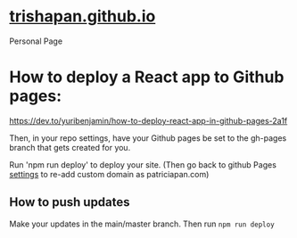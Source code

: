 # [trishapan.github.io](https://trishapan.github.io/)
Personal Page

<!-- How to undo a push:
https://stackoverflow.com/questions/1270514/undoing-a-git-push

`git push -f origin last_known_good_commit:branch_name`
commit ID from `git log`
then,
`git push`
-->

# How to deploy a React app to Github pages:
https://dev.to/yuribenjamin/how-to-deploy-react-app-in-github-pages-2a1f

Then, in your repo settings, have your Github pages be set to the gh-pages branch that gets created for you.

Run 'npm run deploy' to deploy your site. (Then go back to github Pages [settings](https://github.com/trishapan/trishapan.github.io/settings) to re-add custom domain as patriciapan.com)

## How to push updates
Make your updates in the main/master branch. Then run `npm run deploy`

<!-- 
How to deploy React to Github pages:

https://dev.to/yuribenjamin/how-to-deploy-react-app-in-github-pages-2a1f

Then, in your repo settings, have the URL based on the gh-pages branch that gets created for you.

Run 'npm run deploy' every time you want to update your site.
 -->
